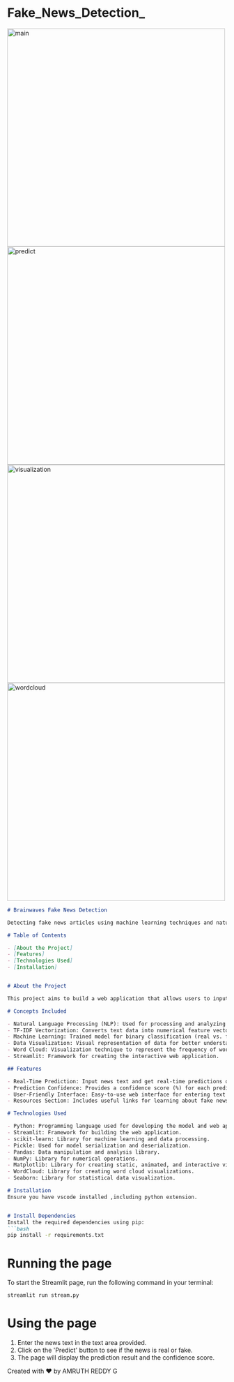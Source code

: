 # Fake_News_Detection_
<img src="https://github.com/amruthreddygodula/FAKE_NEWS_DETECTION_/assets/136502231/4a61b832-4936-4918-adac-ba261438d915" alt="main" width="500"/>
<img src="https://github.com/amruthreddygodula/FAKE_NEWS_DETECTION_/assets/136502231/9024deb9-8853-4c4a-99ac-fc260e867f80" alt="predict" width="500"/>
<img src="https://github.com/amruthreddygodula/FAKE_NEWS_DETECTION_/assets/136502231/ad4b3897-bb25-4d7a-90b3-343cc8d9d591" alt="visualization" width="500"/>
<img src="https://github.com/amruthreddygodula/FAKE_NEWS_DETECTION_/assets/136502231/6b133c1c-a70e-4374-90da-d437f1fdea19" alt="wordcloud" width="500"/>


```markdown
# Brainwaves Fake News Detection

Detecting fake news articles using machine learning techniques and natural language processing (NLP). This project leverages TF-IDF vectorization and a machine learning classifier to predict whether a news article is real or fake.

# Table of Contents

- [About the Project]
- [Features]
- [Technologies Used]
- [Installation]


# About the Project

This project aims to build a web application that allows users to input news articles and determine if they are real or fake. It uses machine learning techniques and natural language processing (NLP) to analyze the text and make predictions.

# Concepts Included

- Natural Language Processing (NLP): Used for processing and analyzing textual data.
- TF-IDF Vectorization: Converts text data into numerical feature vectors.
- Machine Learning: Trained model for binary classification (real vs. fake news).
- Data Visualization: Visual representation of data for better understanding.
- Word Cloud: Visualization technique to represent the frequency of words in the news articles.
- Streamlit: Framework for creating the interactive web application.

## Features

- Real-Time Prediction: Input news text and get real-time predictions on its authenticity.
- Prediction Confidence: Provides a confidence score (%) for each prediction.
- User-Friendly Interface: Easy-to-use web interface for entering text and viewing results.
- Resources Section: Includes useful links for learning about fake news detection and critical thinking.

# Technologies Used

- Python: Programming language used for developing the model and web app.
- Streamlit: Framework for building the web application.
- scikit-learn: Library for machine learning and data processing.
- Pickle: Used for model serialization and deserialization.
- Pandas: Data manipulation and analysis library.
- NumPy: Library for numerical operations.
- Matplotlib: Library for creating static, animated, and interactive visualizations.
- WordCloud: Library for creating word cloud visualizations.
- Seaborn: Library for statistical data visualization.

# Installation
Ensure you have vscode installed ,including python extension.


# Install Dependencies
Install the required dependencies using pip:
```bash
pip install -r requirements.txt
```

# Running the page
To start the Streamlit page, run the following command in your terminal:
```bash
streamlit run stream.py
```

# Using the page
1. Enter the news text in the text area provided.
2. Click on the 'Predict' button to see if the news is real or fake.
3. The page will display the prediction result and the confidence score.

Created with ❤️ by AMRUTH REDDY G

